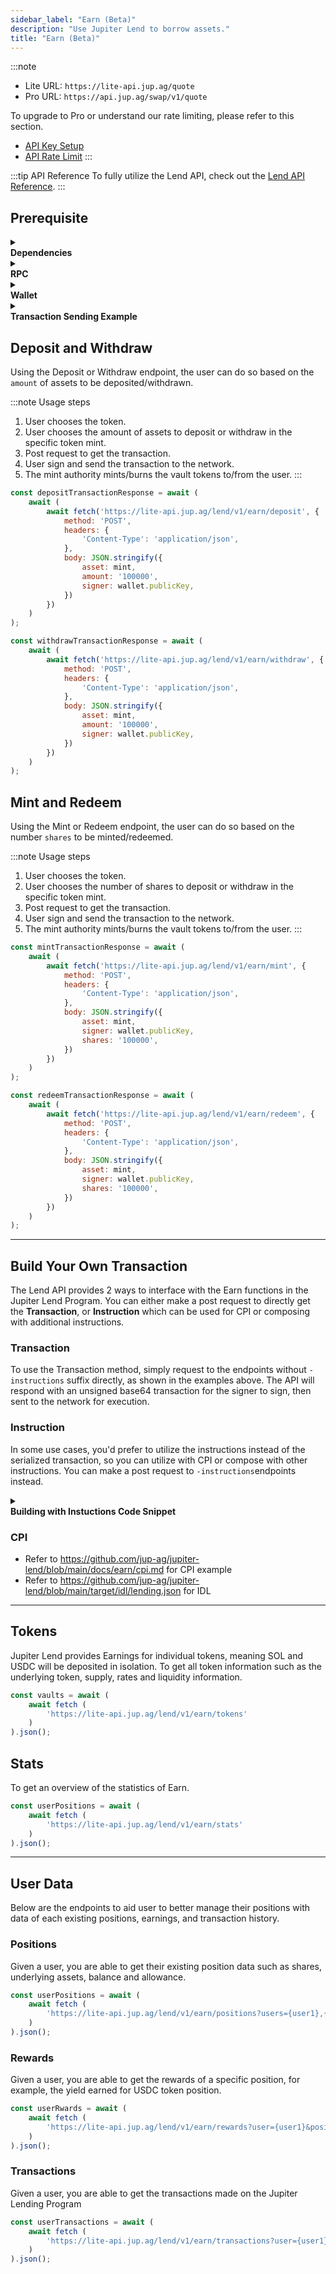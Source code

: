 ```yaml
---
sidebar_label: "Earn (Beta)"
description: "Use Jupiter Lend to borrow assets."
title: "Earn (Beta)"
---
```


<head>
    <title>Earn (Beta)</title>
    <meta name="twitter:card" content="summary" />
</head>

:::note
- Lite URL: `https://lite-api.jup.ag/quote`
- Pro URL: `https://api.jup.ag/swap/v1/quote`

To upgrade to Pro or understand our rate limiting, please refer to this section.
- [API Key Setup](/docs/api-setup)
- [API Rate Limit](/docs/api-rate-limit)
:::

:::tip API Reference
To fully utilize the Lend API, check out the [Lend API Reference](/docs/api/lend-api).
:::

## Prerequisite

<details>
    <summary>
        <div>
            <div>
                <b>Dependencies</b>
            </div>
        </div>
    </summary>

```bash
npm install @solana/web3.js@1 # Using v1 of web3.js instead of v2
npm install dotenv # If required for wallet setup
```
</details>

<details>
    <summary>
        <div>
            <div>
                <b>RPC</b>
            </div>
        </div>
    </summary>

**Set up RPC**

:::note
Solana provides a [default RPC endpoint](https://solana.com/docs/core/clusters). However, as your application grows, we recommend you to always use your own or provision a 3rd party provider’s RPC endpoint such as [Helius](https://helius.dev/) or [Triton](https://triton.one/).
:::

```jsx
import { Connection } from "@solana/web3.js";
const connection = new Connection('https://api.mainnet-beta.solana.com');
```
</details>

<details>
    <summary>
        <div>
            <div>
                <b>Wallet</b>
            </div>
        </div>
    </summary>

**Set up Development Wallet**

:::note
- You can paste in your private key for testing purposes but this is not recommended for production applications.
- If you want to store your private key in the project directly, you can do it via a `.env` file.
:::

To set up a development wallet via `.env` file, you can use the following script.

```jsx
// index.js
import { Keypair } from '@solana/web3.js';
import dotenv from 'dotenv';
require('dotenv').config();

const wallet = Keypair.fromSecretKey(bs58.decode(process.env.PRIVATE_KEY || ''));
```

```bash
# .env
PRIVATE_KEY=""
```

To set up a development wallet via a wallet generated via [Solana CLI](https://solana.com/docs/intro/installation#solana-cli-basics), you can use the following script.

```jsx
import { Keypair } from '@solana/web3.js';
import fs from 'fs';

const privateKeyArray = JSON.parse(fs.readFileSync('/Path/To/.config/solana/id.json', 'utf8').trim());
const wallet = Keypair.fromSecretKey(new Uint8Array(privateKeyArray));
```
</details>

<details>
    <summary>
        <div>
            <div>
                <b>Transaction Sending Example</b>
            </div>
        </div>
    </summary>

```jsx
transaction.sign([wallet]);
const transactionBinary = transaction.serialize();
console.log(transactionBinary);
console.log(transactionBinary.length);
const blockhashInfo = await connection.getLatestBlockhashAndContext({ commitment: "finalized" });

const signature = await connection.sendRawTransaction(transactionBinary, {
  maxRetries: 0,
  skipPreflight: true,
  preflightCommitment: "confirmed",
});

console.log(`Transaction sent: https://solscan.io/tx/${signature}`);
  
try {
  const confirmation = await connection.confirmTransaction({
    signature,
    blockhash: blockhashInfo.value.blockhash,
    lastValidBlockHeight: blockhashInfo.value.lastValidBlockHeight,
  }, "confirmed");

  if (confirmation.value.err) {
    console.error(`Transaction failed: ${JSON.stringify(confirmation.value.err)}`);
    console.log(`Examine the failed transaction: https://solscan.io/tx/${signature}`);
  } else {
    console.log(`Transaction successful: https://solscan.io/tx/${signature}`);
  }
} catch (error) {
  console.error(`Error confirming transaction: ${error}`);
  console.log(`Examine the transaction status: https://solscan.io/tx/${signature}`);
};
```

</details>

## Deposit and Withdraw

Using the Deposit or Withdraw endpoint, the user can do so based on the `amount` of assets to be deposited/withdrawn.

:::note Usage steps
1. User chooses the token.
2. User chooses the amount of assets to deposit or withdraw in the specific token mint.
3. Post request to get the transaction.
4. User sign and send the transaction to the network.
4. The mint authority mints/burns the vault tokens to/from the user.
:::

```jsx
const depositTransactionResponse = await (
    await (
        await fetch('https://lite-api.jup.ag/lend/v1/earn/deposit', {
            method: 'POST',
            headers: {
                'Content-Type': 'application/json',
            },
            body: JSON.stringify({
                asset: mint,
                amount: '100000',
                signer: wallet.publicKey,
            })
        })
    )
);
```
```jsx
const withdrawTransactionResponse = await (
    await (
        await fetch('https://lite-api.jup.ag/lend/v1/earn/withdraw', {
            method: 'POST',
            headers: {
                'Content-Type': 'application/json',
            },
            body: JSON.stringify({
                asset: mint,
                amount: '100000',
                signer: wallet.publicKey,
            })
        })
    )
);
```

## Mint and Redeem

Using the Mint or Redeem endpoint, the user can do so based on the number `shares` to be minted/redeemed.

:::note Usage steps
1. User chooses the token.
2. User chooses the number of shares to deposit or withdraw in the specific token mint.
3. Post request to get the transaction.
4. User sign and send the transaction to the network.
4. The mint authority mints/burns the vault tokens to/from the user.
:::

```jsx
const mintTransactionResponse = await (
    await (
        await fetch('https://lite-api.jup.ag/lend/v1/earn/mint', {
            method: 'POST',
            headers: {
                'Content-Type': 'application/json',
            },
            body: JSON.stringify({
                asset: mint,
                signer: wallet.publicKey,
                shares: '100000',
            })
        })
    )
);
```
```jsx
const redeemTransactionResponse = await (
    await (
        await fetch('https://lite-api.jup.ag/lend/v1/earn/redeem', {
            method: 'POST',
            headers: {
                'Content-Type': 'application/json',
            },
            body: JSON.stringify({
                asset: mint,
                signer: wallet.publicKey,
                shares: '100000',
            })
        })
    )
);
```

---

## Build Your Own Transaction

The Lend API provides 2 ways to interface with the Earn functions in the Jupiter Lend Program. You can either make a post request to directly get the **Transaction**, or **Instruction** which can be used for CPI or composing with additional instructions.

### Transaction

To use the Transaction method, simply request to the endpoints without `-instructions` suffix directly, as shown in the examples above. The API will respond with an unsigned base64 transaction for the signer to sign, then sent to the network for execution.

### Instruction

In some use cases, you'd prefer to utilize the instructions instead of the serialized transaction, so you can utilize with CPI or compose with other instructions. You can make a post request to `-instructions`endpoints instead.

<details>
    <summary>
        <div>
            <div>
                <b>Building with Instuctions Code Snippet</b>
            </div>
        </div>
    </summary>
Example code snippet of using `/deposit-instructions` endpoint and building a transaction with the instructions.

```jsx
import { Connection, Keypair, PublicKey, TransactionMessage, TransactionInstruction, VersionedTransaction } from '@solana/web3.js';
import fs from 'fs';

const privateKeyArray = JSON.parse(fs.readFileSync('/Path/to/private/key', 'utf8').trim());
const wallet = Keypair.fromSecretKey(new Uint8Array(privateKeyArray));
const connection = new Connection('insert-your-own-rpc');

const depositIx = await (
    await fetch (
        'https://lite-api.jup.ag/lend/v1/earn/deposit-instructions', {
            method: 'POST',
            headers: {
                'Content-Type': 'application/json',
            },
            body: JSON.stringify({
                asset: 'EPjFWdd5AufqSSqeM2qN1xzybapC8G4wEGGkZwyTDt1v',
                amount: '1000000',
                signer: wallet.publicKey,
            }, null, 2)
        }
    )
).json();

console.log(JSON.stringify(depositIx, null, 2));

const deserializeInstruction = (instruction) => {
    return new TransactionInstruction({
    programId: new PublicKey(instruction.programId),
    keys: instruction.accounts.map((key) => ({
        pubkey: new PublicKey(key.pubkey),
        isSigner: key.isSigner,
        isWritable: key.isWritable,
    })),
    data: Buffer.from(instruction.data, 'base64'),
    });
};

const blockhash = (await connection.getLatestBlockhash()).blockhash;
const messageV0 = new TransactionMessage({
    payerKey: wallet.publicKey,
    recentBlockhash: blockhash,
    instructions: [
        ...depositIx.instructions.map(deserializeInstruction)
    ],
}).compileToV0Message();

const transaction = new VersionedTransaction(messageV0);
transaction.sign([wallet]);
const transactionBinary = transaction.serialize();
console.log(transactionBinary);
console.log(transactionBinary.length);
const blockhashInfo = await connection.getLatestBlockhashAndContext({ commitment: "finalized" });

const signature = await connection.sendRawTransaction(transactionBinary, {
  maxRetries: 0,
  skipPreflight: true,
  preflightCommitment: "confirmed",
});

console.log(`Transaction sent: https://solscan.io/tx/${signature}`);
  
try {
  const confirmation = await connection.confirmTransaction({
    signature,
    blockhash: blockhashInfo.value.blockhash,
    lastValidBlockHeight: blockhashInfo.value.lastValidBlockHeight,
  }, "confirmed");

  if (confirmation.value.err) {
    console.error(`Transaction failed: ${JSON.stringify(confirmation.value.err)}`);
    console.log(`Examine the failed transaction: https://solscan.io/tx/${signature}`);
  } else {
    console.log(`Transaction successful: https://solscan.io/tx/${signature}`);
  }
} catch (error) {
  console.error(`Error confirming transaction: ${error}`);
  console.log(`Examine the transaction status: https://solscan.io/tx/${signature}`);
};
```
</details>

### CPI

- Refer to https://github.com/jup-ag/jupiter-lend/blob/main/docs/earn/cpi.md for CPI example
- Refer to https://github.com/jup-ag/jupiter-lend/blob/main/target/idl/lending.json for IDL

---

## Tokens

Jupiter Lend provides Earnings for individual tokens, meaning SOL and USDC will be deposited in isolation. To get all token information such as the underlying token, supply, rates and liquidity information.

```jsx
const vaults = await (
    await fetch (
        'https://lite-api.jup.ag/lend/v1/earn/tokens'
    )
).json();
```

## Stats

To get an overview of the statistics of Earn.

```jsx
const userPositions = await (
    await fetch (
        'https://lite-api.jup.ag/lend/v1/earn/stats'
    )
).json();
```

---

## User Data

Below are the endpoints to aid user to better manage their positions with data of each existing positions, earnings, and transaction history.

### Positions

Given a user, you are able to get their existing position data such as shares, underlying assets, balance and allowance.

```jsx
const userPositions = await (
    await fetch (
        'https://lite-api.jup.ag/lend/v1/earn/positions?users={user1},{user2}'
    )
).json();
```

### Rewards

Given a user, you are able to get the rewards of a specific position, for example, the yield earned for USDC token position.

```jsx
const userRwards = await (
    await fetch (
        'https://lite-api.jup.ag/lend/v1/earn/rewards?user={user1}&positions={position1},{position2}'
    )
).json();
```

### Transactions

Given a user, you are able to get the transactions made on the Jupiter Lending Program

```jsx
const userTransactions = await (
    await fetch (
        'https://lite-api.jup.ag/lend/v1/earn/transactions?user={user1}'
    )
).json();
```
